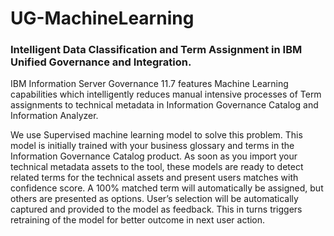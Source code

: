 # UG-MachineLearning
### Intelligent Data Classification and Term Assignment in IBM Unified Governance and Integration.

IBM Information Server Governance 11.7 features Machine Learning capabilities which intelligently reduces manual intensive processes of Term assignments to technical metadata in Information Governance Catalog and Information Analyzer.

We use Supervised machine learning model to solve this problem. This model is initially trained with your business glossary and terms in the Information Governance Catalog product. As soon as you import your technical metadata assets to the tool, these models are ready to detect related terms for the technical assets and present users matches with confidence score. A 100% matched term will automatically be assigned, but others are presented as options. User’s selection will be automatically captured and provided to the model as feedback. This in turns triggers retraining of the  model for better  outcome in next user action. 
